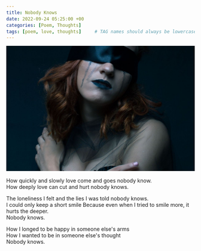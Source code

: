 ```yaml
---
title: Nobody Knows
date: 2022-09-24 05:25:00 +00
categories: [Poem, Thoughts]
tags: [poem, love, thoughts]     # TAG names should always be lowercase
---
```


![nobody knows](/assets/img/nobody-knows.jpg)

How quickly and slowly love come and goes nobody know.  
How deeply love can cut and hurt nobody knows.

The loneliness I felt and the lies I was told nobody knows.  
I could only keep a short smile
Because even when I tried to smile more, it hurts the deeper.  
Nobody knows.

How I longed to be happy in someone else's arms  
How I wanted to be in someone else's thought  
Nobody knows.
